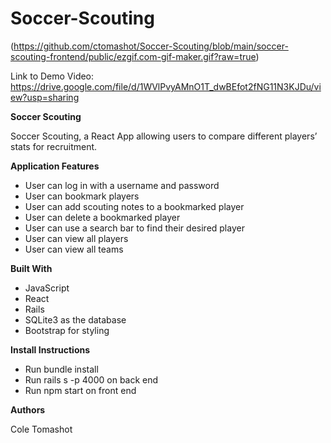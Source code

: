# Soccer-Scouting

(https://github.com/ctomashot/Soccer-Scouting/blob/main/soccer-scouting-frontend/public/ezgif.com-gif-maker.gif?raw=true)

Link to Demo Video: https://drive.google.com/file/d/1WVlPvyAMnO1T_dwBEfot2fNG11N3KJDu/view?usp=sharing


**Soccer Scouting**

Soccer Scouting, a React App allowing users to compare different players’ stats for recruitment.

**Application Features**

* User can log in with a username and password
* User can bookmark players
* User can add scouting notes to a bookmarked player
* User can delete a bookmarked player
* User can use a search bar to find their desired player
* User can view all players
* User can view all teams

**Built With**

* JavaScript
* React
* Rails
* SQLite3 as the database
* Bootstrap for styling

**Install Instructions**

* Run bundle install
* Run rails s -p 4000 on back end
* Run npm start on front end

**Authors**

Cole Tomashot
